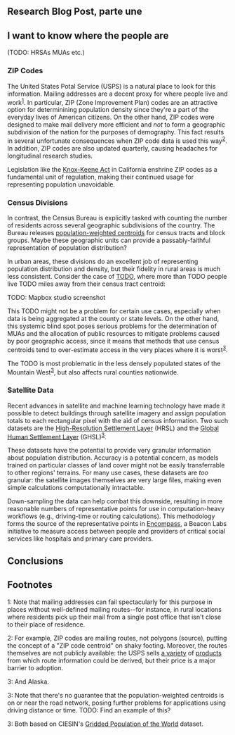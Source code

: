 ## Research Blog Post, parte une

## I want to know where the people are

(TODO: HRSAs MUAs etc.)

### ZIP Codes

The United States Potal Service (USPS) is a natural place to look for this information. Mailing addresses are a decent proxy for where people live and work<sup>[1](#footnote-mailing-addresses)</sup>. In particular, ZIP (Zone Improvement Plan) codes are an attractive option for determinining population density since they're a part of the everyday lives of American citizens. On the other hand, ZIP codes were designed to make mail delivery more efficient and *not* to form a geographic subdivision of the nation for the purposes of demography. This fact results in several unfortunate consequences when ZIP code data is used this way<sup>[2](#footnote-zip-code-annoyances)</sup>. In addition, ZIP codes are also updated quarterly, causing headaches for longitudinal research studies.

Legislation like the [Knox-Keene Act](TODO) in California enshrine ZIP codes as a fundamental unit of regulation, making their continued usage for representing population unavoidable.

### Census Divisions

In contrast, the Census Bureau is explicitly tasked with counting the number of residents across several geographic subdivisions of the country. The Bureau releases [population-weighted centroids](TODO) for census tracts and block groups. Maybe these geographic units can provide a passably-faithful representation of population distribution?

In urban areas, these divisions do an excellent job of representing population distribution and density, but their fidelity in rural areas is much less consistent. Consider the case of [TODO](TODO), where more than TODO people live TODO miles away from their census tract centroid:

TODO: Mapbox studio screenshot

This TODO might not be a problem for certain use cases, especially when data is being aggregated at the county or state levels. On the other hand, this systemic blind spot poses serious problems for the determination of MUAs and the allocation of public resources to mitigate problems caused by poor geographic access, since it means that methods that use census centroids tend to over-estimate access in the very places where it is worst<sup>[3](#footnote-centroids-near-roads)</sup>.

The TODO is most problematic in the less densely populated states of the Mountain West<sup>[3](#footnote-alaska)</sup>, but also affects rural counties nationwide.

### Satellite Data

Recent advances in satellite and machine learning technology have made it possible to detect buildings through satellite imagery and assign population totals to each rectangular pixel with the aid of census information. Two such datasets are the [High-Resolution Settlement Layer](TODO) (HRSL) and the [Global Human Settlement Layer](TODO) (GHSL)<sup>[3](#footnote-gridded-population-of-the-world)</sup>.

These datasets have the potential to provide very granular information about population distribution. Accuracy is a potential concern, as models trained on particular classes of land cover might not be easily transferrable to other regions' terrains. For many use cases, these datasets are *too* granular: the satellite images themselves are very large files, making even simple calculations computationally intractable.

Down-sampling the data can help combat this downside, resulting in more reasonable numbers of representative points for use in computation-heavy workflows (e.g., driving-time or routing calculations). This methodology forms the source of the representative points in [Encompass](TODO), a Beacon Labs initiative to measure access between people and providers of critical social services like hospitals and primary care providers.

## Conclusions



## Footnotes

<a name="footnote-mailing-addresses">1</a>: Note that mailing addresses can fail spectacularly for this purpose in places without well-defined mailing routes--for instance, in rural locations where residents pick up their mail from a single post office that isn't close to their place of residence.

<a name="footnote-zip-code-annoyances">2</a>: For example, ZIP codes are mailing routes, not polygons (source), putting the concept of a "ZIP code centroid" on shaky footing. Moreover, the routes themselves are not publicly available: the USPS sells [a variety](https://postalpro.usps.com/address-quality/delivery-statistics-product) of [products](https://postalpro.usps.com/address-quality/carrier-route-product) from which route information could be derived, but their price is a major barrier to adoption.

<a name="footnote-alaska">3</a>: And Alaska.

<a name="footnote-centroids-near-roads">3</a>: Note that there's no guarantee that the population-weighted centroids is on or near the road network, posing further problems for applications using driving distance or time. TODO: Find an example of this?

<a name="footnote-gridded-population-of-the-world">3</a>: Both based on CIESIN's [Gridded Population of the World](TODO) dataset.



